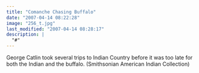 ```yaml
---
title: "Comanche Chasing Buffalo"
date: "2007-04-14 08:22:28"
image: "256_t.jpg"
last_modified: "2007-04-14 08:28:17"
description: |
  "#"
---
```


George Catlin took several trips to Indian Country before it was too late for both the Indian and the buffalo. (Smithsonian American Indian Collection)

